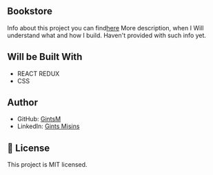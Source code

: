 ## Bookstore
Info about this project you can find[here](https://github.com/microverseinc/curriculum-react-redux/blob/main/bookstore/sneak_peek.md) More description, when I Will understand what and how I build. Haven't provided with such info yet.

## Will be Built With

- REACT REDUX
- CSS

## Author
  * GitHub: [GintsM](https://github.com/GintsM) 
  * LinkedIn: [Gints Misins](https://www.linkedin.com/in/gints-misins-756b2321a/)

## 📝 License
This project is MIT licensed.